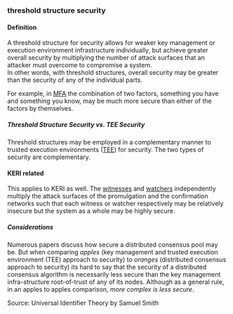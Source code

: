 ### threshold structure security

<h4>Definition</h4><p>A threshold structure for security allows for weaker key management or execution environment infrastructure individually, but achieve greater overall security by multiplying the number of attack surfaces that an attacker must overcome to compromise a system.<br>In other words, with threshold structures, overall security may be greater than the security of any of the individual parts. </p><p>For example, in <a href="multi-factor-authentication">MFA</a> the combination of two factors, something you have and something you know, may be much more secure than either of the factors by themselves.</p><h5>Threshold Structure Security vs. TEE Security</h5><p>Threshold structures may be employed in a complementary manner to trusted execution environments (<a href="trusted-execution-environment">TEE</a>) for security. The two types of security are complementary.</p><h4>KERI related</h4><p>This applies to KERI as well. The <a href="witness">witnesses</a> and <a href="watcher">watchers</a> independently multiply the attack surfaces of the promulgation and the confirmation networks such that each witness or watcher respectively may be relatively insecure but the system as a whole may be highly secure.</p><h5>Considerations</h5><p>Numerous papers discuss how secure a distributed consensus pool may be. But when comparing <em>apples</em> (key management and trusted execution environment (TEE) approach to security) to <em>oranges</em> (distributed consensus approach to security) its hard to say that the security of a distributed consensus algorithm is necessarily less secure than the key management infra-structure root-of-trust of any of its nodes. Although as a general rule, in an apples to apples comparison, <em>more complex is less secure</em>.</p><p>Source: Universal Identifier Theory by Samuel Smith</p>